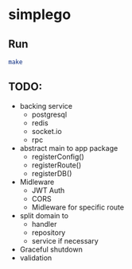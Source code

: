 # simplego

## Run
```bash
make
```

## TODO:
- backing service
  - postgresql
  - redis
  - socket.io
  - rpc
- abstract main to app package
  - registerConfig()
  - registerRoute()
  - registerDB()
- Midleware
  - JWT Auth
  - CORS
  - Midleware for specific route
- split domain to 
  - handler
  - repository
  - service if necessary
- Graceful shutdown
- validation